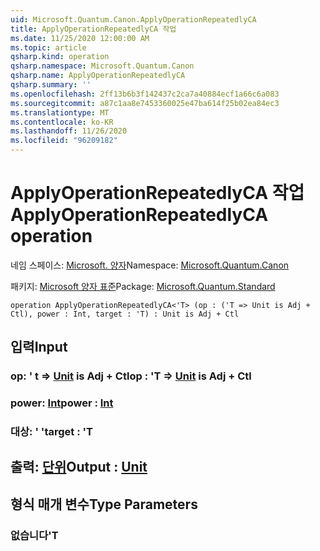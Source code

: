 ```yaml
---
uid: Microsoft.Quantum.Canon.ApplyOperationRepeatedlyCA
title: ApplyOperationRepeatedlyCA 작업
ms.date: 11/25/2020 12:00:00 AM
ms.topic: article
qsharp.kind: operation
qsharp.namespace: Microsoft.Quantum.Canon
qsharp.name: ApplyOperationRepeatedlyCA
qsharp.summary: ''
ms.openlocfilehash: 2ff13b6b3f142437c2ca7a40884ecf1a66c6a083
ms.sourcegitcommit: a87c1aa8e7453360025e47ba614f25b02ea84ec3
ms.translationtype: MT
ms.contentlocale: ko-KR
ms.lasthandoff: 11/26/2020
ms.locfileid: "96209182"
---
```

# <a name="applyoperationrepeatedlyca-operation"></a><span data-ttu-id="31283-102">ApplyOperationRepeatedlyCA 작업</span><span class="sxs-lookup"><span data-stu-id="31283-102">ApplyOperationRepeatedlyCA operation</span></span>

<span data-ttu-id="31283-103">네임 스페이스: [Microsoft. 양자](xref:Microsoft.Quantum.Canon)</span><span class="sxs-lookup"><span data-stu-id="31283-103">Namespace: [Microsoft.Quantum.Canon](xref:Microsoft.Quantum.Canon)</span></span>

<span data-ttu-id="31283-104">패키지: [Microsoft 양자 표준](https://nuget.org/packages/Microsoft.Quantum.Standard)</span><span class="sxs-lookup"><span data-stu-id="31283-104">Package: [Microsoft.Quantum.Standard](https://nuget.org/packages/Microsoft.Quantum.Standard)</span></span>




```qsharp
operation ApplyOperationRepeatedlyCA<'T> (op : ('T => Unit is Adj + Ctl), power : Int, target : 'T) : Unit is Adj + Ctl
```


## <a name="input"></a><span data-ttu-id="31283-105">입력</span><span class="sxs-lookup"><span data-stu-id="31283-105">Input</span></span>

### <a name="op--t--unit--is-adj--ctl"></a><span data-ttu-id="31283-106">op: ' t => [Unit](xref:microsoft.quantum.lang-ref.unit)  is Adj + Ctl</span><span class="sxs-lookup"><span data-stu-id="31283-106">op : 'T => [Unit](xref:microsoft.quantum.lang-ref.unit)  is Adj + Ctl</span></span>




### <a name="power--int"></a><span data-ttu-id="31283-107">power: [Int](xref:microsoft.quantum.lang-ref.int)</span><span class="sxs-lookup"><span data-stu-id="31283-107">power : [Int](xref:microsoft.quantum.lang-ref.int)</span></span>




### <a name="target--t"></a><span data-ttu-id="31283-108">대상: ' '</span><span class="sxs-lookup"><span data-stu-id="31283-108">target : 'T</span></span>





## <a name="output--unit"></a><span data-ttu-id="31283-109">출력: [단위](xref:microsoft.quantum.lang-ref.unit)</span><span class="sxs-lookup"><span data-stu-id="31283-109">Output : [Unit](xref:microsoft.quantum.lang-ref.unit)</span></span>



## <a name="type-parameters"></a><span data-ttu-id="31283-110">형식 매개 변수</span><span class="sxs-lookup"><span data-stu-id="31283-110">Type Parameters</span></span>

### <a name="t"></a><span data-ttu-id="31283-111">없습니다</span><span class="sxs-lookup"><span data-stu-id="31283-111">'T</span></span>


